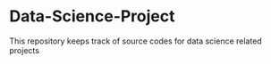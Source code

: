 # Data-Science-Project
This repository keeps track of source codes for data science related projects

